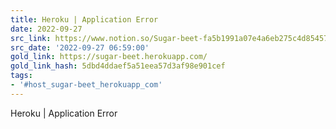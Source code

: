 ```yaml
---
title: Heroku | Application Error
date: 2022-09-27
src_link: https://www.notion.so/Sugar-beet-fa5b1991a07e4a6eb275c4d85457f311
src_date: '2022-09-27 06:59:00'
gold_link: https://sugar-beet.herokuapp.com/
gold_link_hash: 5dbd4ddaef5a51eea57d3af98e901cef
tags:
- '#host_sugar-beet_herokuapp_com'
---
```







Heroku | Application Error